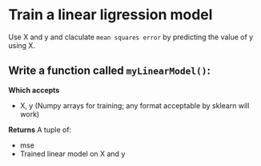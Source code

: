 # Train a linear ligression model 
Use X and y and claculate `mean squares error` by predicting the value of y using X.

## Write a function called `myLinearModel()`:

**Which accepts** 
- X, y (Numpy arrays for training; any format acceptable by sklearn will work)

**Returns**
A tuple of:

- mse
- Trained linear model on X and y

